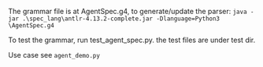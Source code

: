 The grammar file is at AgentSpec.g4, to generate/update the parser: 
```java -jar .\spec_lang\antlr-4.13.2-complete.jar -Dlanguage=Python3 \AgentSpec.g4```

To test the grammar, run test_agent_spec.py. the test files are under test dir.

Use case see `agent_demo.py`